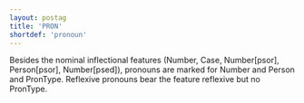 ```yaml
---
layout: postag
title: 'PRON'
shortdef: 'pronoun'
---
```


Besides the nominal inflectional features (Number, Case, Number[psor], Person[psor], Number[psed]), pronouns are marked for Number and Person and PronType. Reflexive pronouns bear the feature reflexive but no PronType.
<!-- Interlanguage links updated Čt lis 12 09:42:55 CET 2020 -->

